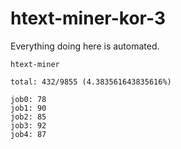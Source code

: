 # htext-miner-kor-3

Everything doing here is automated.

```
htext-miner

total: 432/9855 (4.383561643835616%)

job0: 78
job1: 90
job2: 85
job3: 92
job4: 87
```